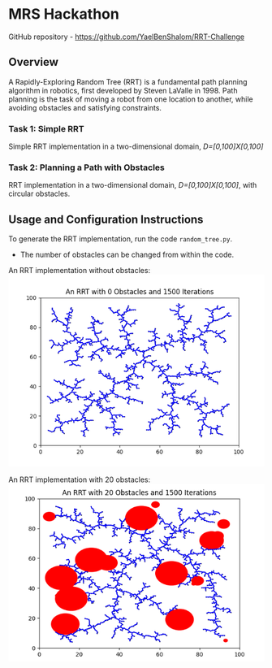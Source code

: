 # MRS Hackathon

GitHub repository - https://github.com/YaelBenShalom/RRT-Challenge

## Overview

A Rapidly-Exploring Random Tree (RRT) is a fundamental path planning algorithm in robotics, first developed by Steven LaValle in 1998.
Path planning is the task of moving a robot from one location to another, while avoiding obstacles and satisfying constraints.

### Task 1: Simple RRT

Simple RRT implementation in a two-dimensional domain, _D=[0,100]X[0,100]_

### Task 2: Planning a Path with Obstacles

RRT implementation in a two-dimensional domain, _D=[0,100]X[0,100]_, with circular obstacles.

## Usage and Configuration Instructions

To generate the RRT implementation, run the code `random_tree.py`.

- The number of obstacles can be changed from within the code.

An RRT implementation without obstacles:
![Test_1](<https://github.com/YaelBenShalom/RRT-Challenge/blob/master/images/Task_1(3).png>)

An RRT implementation with 20 obstacles:
![Test_2](<https://github.com/YaelBenShalom/RRT-Challenge/blob/master/images/Task_2(5).png>)
